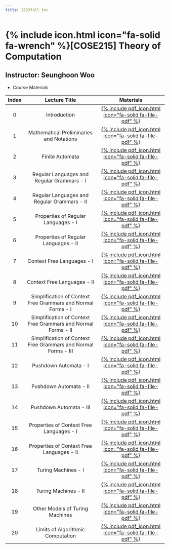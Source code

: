```yaml
---
title: 2023fall_toc
---
```


# {% include icon.html icon="fa-solid fa-wrench" %}[COSE215] Theory of Computation

## Instructor: Seunghoon Woo

- Course Materials

|Index|Lecture Title|Materials|
|:---:|:---:|:---:|
|0|Introduction|[{% include pdf_icon.html icon="fa-solid fa-file-pdf" %}](/assets/2023fall_toc/lec0.pdf)|
|1|Mathematical Preliminaries and Notations|[{% include pdf_icon.html icon="fa-solid fa-file-pdf" %}](/assets/2023fall_toc/lec1.pdf)|
|2|Finite Automata|[{% include pdf_icon.html icon="fa-solid fa-file-pdf" %}](/assets/2023fall_toc/lec2.pdf)|
|3|Regular Languages and Regular Grammars - I|[{% include pdf_icon.html icon="fa-solid fa-file-pdf" %}](/assets/2023fall_toc/lec3_1.pdf)|
|4|Regular Languages and Regular Grammars - II|[{% include pdf_icon.html icon="fa-solid fa-file-pdf" %}](/assets/2023fall_toc/lec3_2.pdf)|
|5|Properties of Regular Languages - I|[{% include pdf_icon.html icon="fa-solid fa-file-pdf" %}](/assets/2023fall_toc/lec4_1.pdf)|
|6|Properties of Regular Languages - II|[{% include pdf_icon.html icon="fa-solid fa-file-pdf" %}](/assets/2023fall_toc/lec4_2.pdf)|
|7|Context Free Languages - I|[{% include pdf_icon.html icon="fa-solid fa-file-pdf" %}](/assets/2023fall_toc/lec5_1.pdf)|
|8|Context Free Languages - II|[{% include pdf_icon.html icon="fa-solid fa-file-pdf" %}](/assets/2023fall_toc/lec5_2.pdf)|
|9|Simplification of Context Free Grammars and Normal Forms - I|[{% include pdf_icon.html icon="fa-solid fa-file-pdf" %}](/assets/2023fall_toc/lec6_1.pdf)|
|10|Simplification of Context Free Grammars and Normal Forms - II|[{% include pdf_icon.html icon="fa-solid fa-file-pdf" %}](/assets/2023fall_toc/lec6_2.pdf)|
|11|Simplification of Context Free Grammars and Normal Forms - III|[{% include pdf_icon.html icon="fa-solid fa-file-pdf" %}](/assets/2023fall_toc/lec6_3.pdf)|
|12|Pushdown Automata - I|[{% include pdf_icon.html icon="fa-solid fa-file-pdf" %}](/assets/2023fall_toc/lec7_1.pdf)|
|13|Pushdown Automata - II|[{% include pdf_icon.html icon="fa-solid fa-file-pdf" %}](/assets/2023fall_toc/lec7_2.pdf)|
|14|Pushdown Automata - III|[{% include pdf_icon.html icon="fa-solid fa-file-pdf" %}](/assets/2023fall_toc/lec7_3.pdf)|
|15|Properties of Context Free Languages - I|[{% include pdf_icon.html icon="fa-solid fa-file-pdf" %}](/assets/2023fall_toc/lec8_1.pdf)|
|16|Properties of Context Free Languages - II|[{% include pdf_icon.html icon="fa-solid fa-file-pdf" %}](/assets/2023fall_toc/lec8_2.pdf)|
|17|Turing Machines - I|[{% include pdf_icon.html icon="fa-solid fa-file-pdf" %}](/assets/2023fall_toc/lec9_1.pdf)|
|18|Turing Machines - II|[{% include pdf_icon.html icon="fa-solid fa-file-pdf" %}](/assets/2023fall_toc/lec9_2.pdf)|
|19|Other Models of Turing Machines|[{% include pdf_icon.html icon="fa-solid fa-file-pdf" %}](/assets/2023fall_toc/lec10.pdf)|
|20|Limits of Algorithmic Computation|[{% include pdf_icon.html icon="fa-solid fa-file-pdf" %}](/assets/2023fall_toc/lec11.pdf)|


